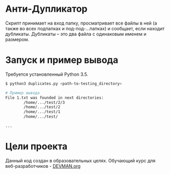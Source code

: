 # Анти-Дупликатор

Скрипт принимает на вход папку, просматривает все файлы в ней (а также во всех подпапках и под-под-...папках) и сообщает, если находит дубликаты. Дубликаты – это два файла с одинаковым именем и размером.

# Запуск и пример вывода

Требуется установленный Python 3.5.

```bash
$ python3 duplicates.py <path-to-testing_directory>

# Пример вывода
File 1.txt was founded in next directories:
        /home/.../test/2/3
        /home/.../test/2
        /home/.../test/1
        /home/.../test/

...

```

# Цели проекта

Данный код создан в образовательных целях. Обучающий курс для веб-разработчиков - [DEVMAN.org](https://devman.org)
